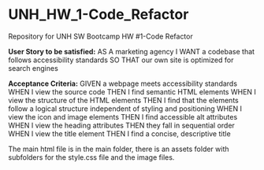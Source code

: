 # UNH_HW_1-Code_Refactor
Repository for UNH SW Bootcamp HW #1-Code Refactor

**User Story to be satisfied:**
AS A marketing agency
I WANT a codebase that follows accessibility standards
SO THAT our own site is optimized for search engines

**Acceptance Criteria:**
GIVEN a webpage meets accessibility standards
WHEN I view the source code
THEN I find semantic HTML elements
WHEN I view the structure of the HTML elements
THEN I find that the elements follow a logical structure independent of styling and positioning
WHEN I view the icon and image elements
THEN I find accessible alt attributes
WHEN I view the heading attributes
THEN they fall in sequential order
WHEN I view the title element
THEN I find a concise, descriptive title


The main html file is in the main folder, there is an assets folder with subfolders for the style.css file and the image files.
